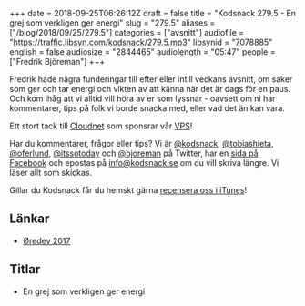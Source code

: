 +++
date = 2018-09-25T06:26:12Z
draft = false
title = "Kodsnack 279.5 - En grej som verkligen ger energi"
slug = "279.5"
aliases = ["/blog/2018/09/25/279.5"]
categories = ["avsnitt"]
audiofile = "https://traffic.libsyn.com/kodsnack/279.5.mp3"
libsynid = "7078885"
english = false
audiosize = "2844465"
audiolength = "05:47"
people = ["Fredrik Björeman"]
+++

Fredrik hade några funderingar till efter eller intill veckans avsnitt, om saker som ger och tar energi och vikten av att känna när det är dags för en paus. Och kom ihåg att vi alltid vill höra av er som lyssnar - oavsett om ni har kommentarer, tips på folk vi borde snacka med, eller vad det än kan vara.

Ett stort tack till [Cloudnet](http://www.cloudnet.se) som sponsrar vår [VPS](http://en.wikipedia.org/wiki/Virtual_private_server)!

Har du kommentarer, frågor eller tips? Vi är [@kodsnack](https://www.twitter.com/kodsnack), [@tobiashieta](https://www.twitter.com/tobiashieta), [@oferlund](https://www.twitter.com/oferlund), [@itssotoday](https://twitter.com/itssotoday) och [@bjoreman](https://www.twitter.com/bjoreman) på Twitter, har en [sida på Facebook](https://www.facebook.com/kodsnack) och epostas på [info@kodsnack.se](mailto:info@kodsnack.se) om du vill skriva längre. Vi läser allt som skickas.

Gillar du Kodsnack får du hemskt gärna [recensera oss i iTunes](http://itunes.apple.com/se/podcast/kodsnack/id561631498?l=en)!

## Länkar ##
* [Øredev 2017](http://oredev.org/2017)

## Titlar ##
* En grej som verkligen ger energi